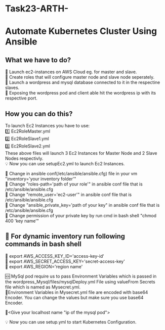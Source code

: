# Task23-ARTH-
Automate Kubernetes Cluster Using Ansible 
=========================================
What we have to do?
-------------------
🔅 Launch ec2-instances on AWS Cloud eg. for master and slave.  </br>
🔅 Create roles that will configure master node and slave node seperately. </br>
🔅 Launch a wordpress and mysql database connected to it in the respectine slaves.  </br>
🔅 Exposing the wordpress pod and client able hit the wordpress ip with its respective port.</br>

How you can do this?
--------------------

To launch Ec2 Instances you have to use:</br>
      :one: Ec2RoleMaster.yml</br>
      :two: Ec2RoleSlave1.yml</br>
      :three: Ec2RoleSlave2.yml</br>
These above files will launch 3 Ec2 Instances for Master Node and 2 Slave Nodes respectivly.</br>
:bulb: Now you can use setupEc2.yml to launch Ec2 Instances.</br>

:large_orange_diamond: Change in ansible conf(/etc/ansible/ansible.cfg) file in your vm "inventory='your inventory folder'"</br>
:large_orange_diamond: Change "roles-path='path of your role'" in ansible conf file that is /etc/ansible/ansible.cfg</br>
:large_orange_diamond: Change "remote_user='ec2-user'" in ansible conf file that is /etc/ansible/ansible.cfg</br>
:large_orange_diamond: Change "ansible_private_key='path of your key" in ansible conf file that is /etc/ansible/ansible.cfg</br>
:large_orange_diamond: Change permission of your private key by run cmd in bash shell "chmod 400 'key name'"</br>

:milky_way: For dynamic inventory run following commands in bash shell
-----------------------------------------------------------------------

:pushpin: export AWS_ACCESS_KEY_ID='access-key-id'</br>
:pushpin: export AWS_SECRET_ACCESS_KEY='secret-access-key'</br>
:pushpin: export AWS_REGION='region name'</br>

:sos: MySql pod require us to pass Environment Variables which is passed in the wordpress_Mysql/files/mysqlDeploy.yml File using valueFrom Secrets file which is named as Mysecret.yml.</br>
:round_pushpin:Environment Variables in Mysecret.yml file are encoded with base64 Encoder. You can change the values but make sure you use base64 Encoder.</br>

:large_orange_diamond:<Give your localhost name "ip of the mysql pod">  </br>

:bulb: Now you can use setup.yml to start Kubernetes Configuration.




